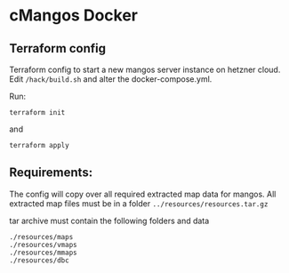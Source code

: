 # cMangos Docker

## Terraform config

Terraform config to start a new mangos server instance on hetzner cloud.
Edit `/hack/build.sh` and alter the docker-compose.yml.

Run:

```
terraform init
```

and

```
terraform apply
```

## Requirements:

The config will copy over all required extracted map data for mangos.
All extracted map files must be in a folder `../resources/resources.tar.gz`

tar archive must contain the following folders and data

```
./resources/maps
./resources/vmaps
./resources/mmaps
./resources/dbc
```
